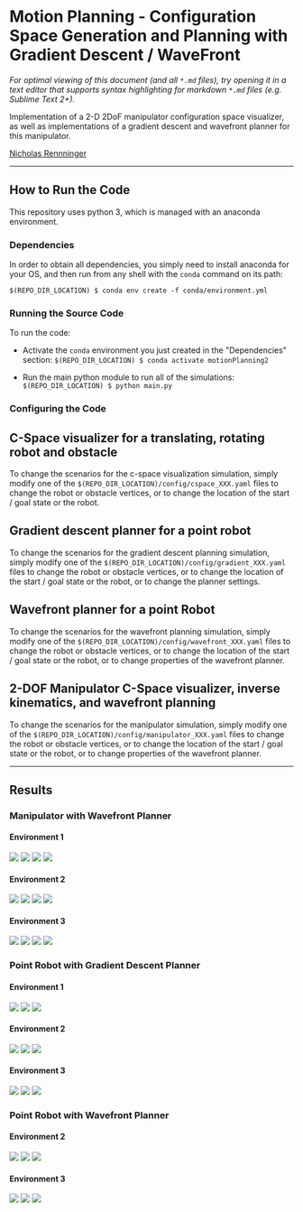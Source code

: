 # Motion Planning - Configuration Space Generation and Planning with Gradient Descent / WaveFront 
*For optimal viewing of this document (and all `*.md` files), try opening it in a text editor that supports syntax highlighting for markdown `*.md` files (e.g. Sublime Text 2+).*

Implementation of a 2-D 2DoF manipulator configuration space visualizer, as well as implementations of a gradient descent and wavefront planner for this manipulator.

[Nicholas Rennninger](https://github.com/nicholasRenninger)

---

## How to Run the Code

This repository uses python 3, which is managed with an anaconda environment.

### Dependencies
In order to obtain all dependencies, you simply need to install anaconda for your OS, and then run from any shell with the `conda` command on its path:

`$(REPO_DIR_LOCATION) $ conda env create -f conda/environment.yml`


### Running the Source Code

To run the code:

* Activate the `conda` environment you just created in the "Dependencies" section:
`$(REPO_DIR_LOCATION) $ conda activate motionPlanning2`

* Run the main python module to run all of the simulations:
`$(REPO_DIR_LOCATION) $ python main.py`


### Configuring the Code

## C-Space visualizer for a translating, rotating robot and obstacle
To change the scenarios for the c-space visualization simulation, simply modify one of the `$(REPO_DIR_LOCATION)/config/cspace_XXX.yaml` files to change the robot or obstacle vertices, or to change the location of the start / goal state or the robot.

## Gradient descent planner for a point robot
To change the scenarios for the gradient descent planning simulation, simply modify one of the `$(REPO_DIR_LOCATION)/config/gradient_XXX.yaml` files to change the robot or obstacle vertices, or to change the location of the start / goal state or the robot, or to change the planner settings.

## Wavefront planner for a point Robot
To change the scenarios for the wavefront planning simulation, simply modify one of the `$(REPO_DIR_LOCATION)/config/wavefront_XXX.yaml` files to change the robot or obstacle vertices, or to change the location of the start / goal state or the robot, or to change properties of the wavefront planner.

## 2-DOF Manipulator C-Space visualizer, inverse kinematics, and wavefront planning
To change the scenarios for the manipulator simulation, simply modify one of the `$(REPO_DIR_LOCATION)/config/manipulator_XXX.yaml` files to change the robot or obstacle vertices, or to change the location of the start / goal state or the robot, or to change properties of the wavefront planner.

---

## Results

### Manipulator with Wavefront Planner

#### Environment 1
<img src="https://github.com/nicholasRenninger/cSpaceViz_Gradient_Wavefront_planners/blob/master/figures/manipulator_env1-workspace.gif"/>
<img src="https://github.com/nicholasRenninger/cSpaceViz_Gradient_Wavefront_planners/blob/master/figures/manipulator_env1-wavefrontPlannerwavefront.png"/>
<img src="https://github.com/nicholasRenninger/cSpaceViz_Gradient_Wavefront_planners/blob/master/a/manipulator_env1-cSpace.png"/>
<img src="https://github.com/nicholasRenninger/cSpaceViz_Gradient_Wavefront_planners/blob/master/figures/manipulator_env1-workspace.png"/>

#### Environment 2
<img src="https://github.com/nicholasRenninger/cSpaceViz_Gradient_Wavefront_planners/blob/master/figures/manipulator_env2-workspace.gif"/>
<img src="https://github.com/nicholasRenninger/cSpaceViz_Gradient_Wavefront_planners/blob/master/figures/manipulator_env2-wavefrontPlannerwavefront.png"/>
<img src="https://github.com/nicholasRenninger/cSpaceViz_Gradient_Wavefront_planners/blob/master/a/manipulator_env2-cSpace.png"/>
<img src="https://github.com/nicholasRenninger/cSpaceViz_Gradient_Wavefront_planners/blob/master/figures/manipulator_env2-workspace.png"/>

#### Environment 3
<img src="https://github.com/nicholasRenninger/cSpaceViz_Gradient_Wavefront_planners/blob/master/figures/manipulator_env3-workspace.gif"/>
<img src="https://github.com/nicholasRenninger/cSpaceViz_Gradient_Wavefront_planners/blob/master/figures/manipulator_env3-wavefrontPlannerwavefront.png"/>
<img src="https://github.com/nicholasRenninger/cSpaceViz_Gradient_Wavefront_planners/blob/master/a/manipulator_env3-cSpace.png"/>
<img src="https://github.com/nicholasRenninger/cSpaceViz_Gradient_Wavefront_planners/blob/master/figures/manipulator_env3-workspace.png"/>


### Point Robot with Gradient Descent Planner

#### Environment 1
<img src="https://github.com/nicholasRenninger/cSpaceViz_Gradient_Wavefront_planners/blob/master/figures/gradient_env1-workspace.png"/>
<img src="https://github.com/nicholasRenninger/cSpaceViz_Gradient_Wavefront_planners/blob/master/figures/gradient_env1-cSpace.png"/>
<img src="https://github.com/nicholasRenninger/cSpaceViz_Gradient_Wavefront_planners/blob/master/figures/gradient_env1-gradientPlanner.png"/>

#### Environment 2
<img src="https://github.com/nicholasRenninger/cSpaceViz_Gradient_Wavefront_planners/blob/master/figures/gradient_env2-workspace.png"/>
<img src="https://github.com/nicholasRenninger/cSpaceViz_Gradient_Wavefront_planners/blob/master/figures/gradient_env2-cSpace.png"/>
<img src="https://github.com/nicholasRenninger/cSpaceViz_Gradient_Wavefront_planners/blob/master/figures/gradient_env2-gradientPlanner.png"/>

#### Environment 3
<img src="https://github.com/nicholasRenninger/cSpaceViz_Gradient_Wavefront_planners/blob/master/figures/gradient_env3-workspace.png"/>
<img src="https://github.com/nicholasRenninger/cSpaceViz_Gradient_Wavefront_planners/blob/master/figures/gradient_env3-cSpace.png"/>
<img src="https://github.com/nicholasRenninger/cSpaceViz_Gradient_Wavefront_planners/blob/master/figures/gradient_env3-gradientPlanner.png"/>

### Point Robot with Wavefront Planner

#### Environment 2
<img src="https://github.com/nicholasRenninger/cSpaceViz_Gradient_Wavefront_planners/blob/master/figures/wavefront_env2-workspace.png"/>
<img src="https://github.com/nicholasRenninger/cSpaceViz_Gradient_Wavefront_planners/blob/master/figures/wavefront_env2-cSpace.png"/>
<img src="https://github.com/nicholasRenninger/cSpaceViz_Gradient_Wavefront_planners/blob/master/figures/wavefront_env2-wavefront.png"/>

#### Environment 3
<img src="https://github.com/nicholasRenninger/cSpaceViz_Gradient_Wavefront_planners/blob/master/figures/wavefront_env3-workspace.png"/>
<img src="https://github.com/nicholasRenninger/cSpaceViz_Gradient_Wavefront_planners/blob/master/figures/wavefront_env3-cSpace.png"/>
<img src="https://github.com/nicholasRenninger/cSpaceViz_Gradient_Wavefront_planners/blob/master/figures/wavefront_env3-wavefront.png"/>
